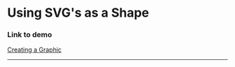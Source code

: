 # Using SVG's as a Shape

### Link to demo

[Creating a Graphic](https://edelprior.github.io/GenerativeCoding/02_shape/02_06/index.html)

---

